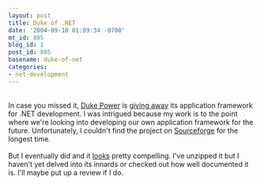```yaml
---
layout: post
title: Duke of .NET
date: '2004-09-10 01:09:34 -0700'
mt_id: 805
blog_id: 1
post_id: 805
basename: duke-of-net
categories:
- net-development
---
```

<br />In case you missed it, <a href="http://www.dukepower.com/">Duke Power</a> is <a href="http://www.computerworld.com/softwaretopics/software/appdev/story/0,10801,95419,00.html">giving away</a> its application framework for .NET development. I was intrigued because my work is to the point where we're looking into developing our own application framework for the future. Unfortunately, I couldn't find the project on <a href="http://www.sourceforge.net/">Sourceforge</a> for the longest time.<br /><br />But I eventually did and it <a href="http://sourceforge.net/projects/duknetframework/">looks</a> pretty compelling. I've unzipped it but I haven't yet delved into its innards or checked out how well documented it is. I'll maybe put up a review if I do.<br /><br /><br />
